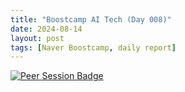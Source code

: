 ```yaml
---
title: "Boostcamp AI Tech (Day 008)"
date: 2024-08-14
layout: post
tags: [Naver Boostcamp, daily report]
---
```


[![Peer Session Badge](https://img.shields.io/badge/Peer%20Session-CC527A?style=flat)](../peer_session/day008.html)  
